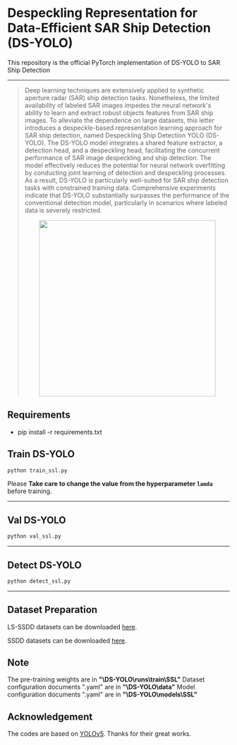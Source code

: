 # Despeckling Representation for Data-Efficient SAR Ship Detection (DS-YOLO)

This repository is the official PyTorch implementation of DS-YOLO to SAR Ship Detection 

 ---

> Deep learning techniques are extensively applied to synthetic aperture radar (SAR) ship detection tasks. Nonetheless, the limited availability of labeled SAR images impedes the neural network's ability to learn and extract robust objects features from SAR ship images. To alleviate the dependence on large datasets, this letter introduces a despeckle-based representation learning approach for SAR ship detection, named Despeckling Ship Detection YOLO (DS-YOLO). The DS-YOLO model integrates a shared feature extractor, a detection head, and a despeckling head, facilitating the concurrent performance of SAR image despeckling and ship detection. The model effectively reduces the potential for neural network overfitting by conducting joint learning of detection and despeckling processes. As a result, DS-YOLO is particularly well-suited for SAR ship detection tasks with constrained training data. Comprehensive experiments indicate that DS-YOLO substantially surpasses the performance of the conventional detection model, particularly in scenarios where labeled data is severely restricted.
><p align="center">
  > <img height="400" src="https://github.com/Cthanta/DS-YOLO/tree/master/illustrations/DS-YOLO_overall.png">
</p>

## Requirements
- pip install -r requirements.txt 


## Train DS-YOLO
```bash
python train_ssl.py
```
Please **Take care to change the value from the hyperparameter `lamda`** before training.

---

## Val DS-YOLO
```bash
python val_ssl.py
```
---

## Detect DS-YOLO
```bash
python detect_ssl.py
```
---


## Dataset Preparation 

LS-SSDD datasets can be downloaded [here](https://radars.ac.cn/web/data/getData?newsColumnId=6b535674-3ce6-43cc-a725-9723d9c7492c).

SSDD datasets can be downloaded [here](https://gitcode.com/gh_mirrors/of/Official-SSDD/blob/main/README.md?utm_source=csdn_github_accelerator&isLogin=1).

## Note
The pre-training weights are in **"\DS-YOLO\runs\train\SSL"**
Dataset configuration documents ".yaml" are in **"\DS-YOLO\data"**
Model configuration documents ".yaml" are in **"\DS-YOLO\models\SSL"**

## Acknowledgement

 The codes are based on [YOLOv5](https://github.com/ultralytics/yolov5). Thanks for their great works.